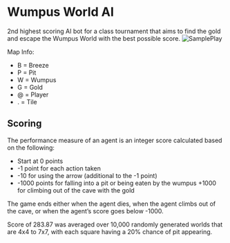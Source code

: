 # Wumpus World AI
2nd highest scoring AI bot for a class tournament that aims to find the gold and escape the Wumpus World with the best possible score.
![SamplePlay](https://user-images.githubusercontent.com/12219300/38193601-abbc47b8-3627-11e8-9d66-282ba2bccc05.gif)

Map Info:
* B = Breeze
* P = Pit
* W = Wumpus
* G = Gold
* @ = Player
* . = Tile

## Scoring

The performance measure of an agent is an integer score calculated based on the following:
* Start at 0 points
* -1 point for each action taken
* -10 for using the arrow (additional to the -1 point)
* -1000 points for falling into a pit or being eaten by the wumpus +1000 for climbing out of the cave with the gold

The game ends either when the agent dies, when the agent climbs out of the cave, or when the agent’s score goes below -1000.

Score of 283.87 was averaged over 10,000 randomly generated worlds that are 4x4 to 7x7, with each square having a 20% chance of pit appearing.
